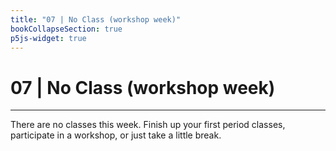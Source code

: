 ```yaml
---
title: "07 | No Class (workshop week)"
bookCollapseSection: true
p5js-widget: true
---
```


# 07 | No Class (workshop week)

---

There are no classes this week. Finish up your first period classes, participate in a workshop, or just take a little break.